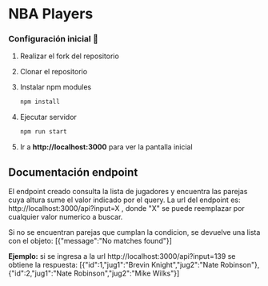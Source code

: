 # NBA Players

### Configuración inicial 🔧

1. Realizar el fork del repositorio

2. Clonar el repositorio

3. Instalar npm modules
   ```bash
   npm install
   ```
4. Ejecutar servidor
   ```bash
   npm run start
   ```
5. Ir a **http://localhost:3000** para ver la pantalla inicial

## Documentación endpoint

El endpoint creado consulta la lista de jugadores y encuentra las parejas cuya altura sume el valor indicado por el query. 
La url del endpoint es: http://localhost:3000/api?input=X , donde "X" se puede reemplazar por cualquier valor numerico a buscar.

Si no se encuentran parejas que cumplan la condicion, se devuelve una lista con el objeto: [{"message":"No matches found"}]

**Ejemplo:** si se ingresa a la url http://localhost:3000/api?input=139 se obtiene la respuesta: [{"id":1,"jug1":"Brevin Knight","jug2":"Nate Robinson"},{"id":2,"jug1":"Nate Robinson","jug2":"Mike Wilks"}]
